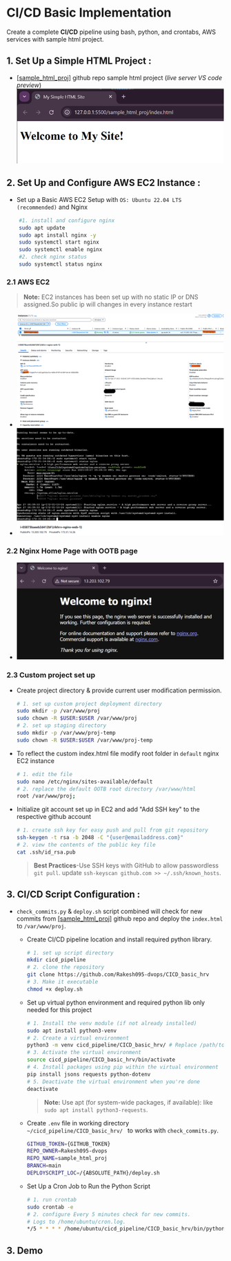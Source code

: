 # CI/CD Basic  Implementation 
Create a complete **CI/CD** pipeline using bash, python, and crontabs, AWS services with sample html project.

## 1. Set Up a Simple HTML Project :
-  [[sample_html_proj]](https://github.com/Rakesh095-dvops/sample_html_proj.git) github repo sample html project (<i>live server VS code preview</i>)
    ![alt text](images/0_initial_draft_website.png)
## 2. Set Up and Configure AWS EC2 Instance  :
-  Set up a Basic AWS EC2 Setup with ``OS: Ubuntu 22.04 LTS (recommended)`` and Nginx
```bash
    #1. install and configure nginx
    sudo apt update
    sudo apt install nginx -y
    sudo systemctl start nginx
    sudo systemctl enable nginx
    #2. check nginx status
    sudo systemctl status nginx
```
### 2.1 AWS EC2 
> **Note:** EC2 instances has been set up with no static IP or DNS assigned.So public ip will changes in every instance restart
-   ![EC2_setup](images/2_EC2_setup.png)
-   ![3_EC2_nginx_setup](images/3_EC2_nginx_setup.png)

### 2.2 Nginx Home Page with OOTB page

-   ![nginx home page](images/1_EC2_ngnix_homePage.png)

### 2.3 Custom project set up 

- Create project directory & provide current user modification permission.

    ```bash
    # 1. set up custom project deployment directory
    sudo mkdir -p /var/www/proj
    sudo chown -R $USER:$USER /var/www/proj
    # 2. set up staging directory
    sudo mkdir -p /var/www/proj-temp
    sudo chown -R $USER:$USER /var/www/proj-temp
    ```
- To reflect the custom index.html file modify root folder in ```default``` nginx EC2 instance

    ```bash
    # 1. edit the file
    sudo nano /etc/nginx/sites-available/default
    # 2. replace the default OOTB root directory /var/www/html
    root /var/www/proj; 
    ```
- Initialize git account set up in EC2 and add "Add SSH key" to the respective github account

    ```bash
    # 1. create ssh key for easy push and pull from git repository
    ssh-keygen -t rsa -b 2048 -C "{user@emailaddress.com}"
    # 2. view the contents of the public key file
    cat .ssh/id_rsa.pub
    ```

    >**Best Practices**-Use SSH keys with GitHub to allow passwordless ```git pull```. update ```ssh-keyscan github.com >> ~/.ssh/known_hosts```.
## 3. CI/CD Script Configuration : 

- ```check_commits.py``` & ```deploy.sh``` script combined will check for new commits from [[sample_html_proj]](https://github.com/Rakesh095-dvops/sample_html_proj.git) github repo and deploy the ```index.html``` to ```/var/www/proj```.

    - Create CI/CD pipeline location and install required python library.
        ```bash
        # 1. set up script directory
        mkdir cicd_pipeline
        # 2. clone the repository 
        git clone https://github.com/Rakesh095-dvops/CICD_basic_hrv
        # 3. Make it executable
        chmod +x deploy.sh
        ```
    - Set up virtual python environment and required python lib only needed for this project 
        ```bash
        # 1. Install the venv module (if not already installed)
        sudo apt install python3-venv
        # 2. Create a virtual environment
        python3 -m venv cicd_pipeline/CICD_basic_hrv/ # Replace /path/to/your/venv
        # 3. Activate the virtual environment
        source cicd_pipeline/CICD_basic_hrv/bin/activate
        # 4. Install packages using pip within the virtual environment
        pip install jsons requests python-dotenv
        # 5. Deactivate the virtual environment when you're done
        deactivate
        ```
        > **Note:** Use apt (for system-wide packages, if available): like ```sudo apt install python3-requests```.

    - Create ```.env``` file in working directory ```~/cicd_pipeline/CICD_basic_hrv/ ``` to works with ```check_commits.py```.

        ```bash
        GITHUB_TOKEN={GITHUB_TOKEN}
        REPO_OWNER=Rakesh095-dvops
        REPO_NAME=sample_html_proj
        BRANCH=main
        DEPLOYSCRIPT_LOC=/{ABSOLUTE_PATH}/deploy.sh
        ```
    -  Set Up a Cron Job to Run the Python Script 
        ```bash
        # 1. run crontab
        sudo crontab -e 
        # 2. configure Every 5 minutes check for new commits.
        # Logs to /home/ubuntu/cron.log.
        */5 * * * * /home/ubuntu/cicd_pipeline/CICD_basic_hrv/bin/python3  /home/ubuntu/cicd_pipeline/CICD_basic_hrv/check_commits.py  >> /home/ubuntu/cron.log 2>&1
        ```

## 3. Demo 
